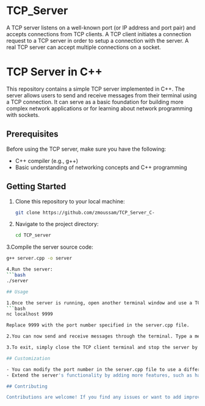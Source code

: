 # TCP_Server
A TCP server listens on a well-known port (or IP address and port pair) and accepts connections from TCP clients. A TCP client initiates a connection request to a TCP server in order to setup a connection with the server. A real TCP server can accept multiple connections on a socket.

# TCP Server in C++

This repository contains a simple TCP server implemented in C++. The server allows users to send and receive messages from their terminal using a TCP connection. It can serve as a basic foundation for building more complex network applications or for learning about network programming with sockets.

## Prerequisites

Before using the TCP server, make sure you have the following:

- C++ compiler (e.g., g++)
- Basic understanding of networking concepts and C++ programming

## Getting Started

1. Clone this repository to your local machine:

   ```bash
   git clone https://github.com/zmoussam/TCP_Server_C-
   
2. Navigate to the project directory:
    ```bash
    cd TCP_server

3.Compile the server source code:
   ```bash
  g++ server.cpp -o server

4.Run the server:
   ```bash
  ./server

## Usage

1.Once the server is running, open another terminal window and use a TCP client (e.g., netcat) to connect to the server:
  ```bash
  nc localhost 9999

Replace 9999 with the port number specified in the server.cpp file.

2.You can now send and receive messages through the terminal. Type a message and press Enter to send it to the server. The server will display incoming messages on its terminal.

3.To exit, simply close the TCP client terminal and stop the server by pressing Ctrl + C in the terminal where the server is running

## Customization

- You can modify the port number in the server.cpp file to use a different port.
- Extend the server's functionality by adding more features, such as handling multiple clients simultaneously or implementing custom protocols.

## Contributing

Contributions are welcome! If you find any issues or want to add improvements, feel free to open a pull request.
